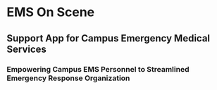 # EMS On Scene

## Support App for Campus Emergency Medical Services

### Empowering Campus EMS Personnel to Streamlined Emergency Response Organization
